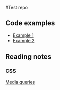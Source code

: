#Test repo

## Code examples

* [Example 1](./code_examples/example_1/)
* [Example 2](./code_examples/example_2/)

## Reading notes

### CSS

[Media queries](./notes/css/media_queries.md)
